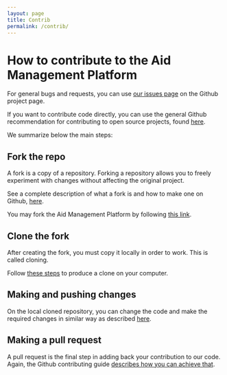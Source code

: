 ```yaml
---
layout: page
title: Contrib
permalink: /contrib/
---
```


# How to contribute to the Aid Management Platform

For general bugs and requests, you can use [our issues page](https://github.com/devgateway/amp/issues) on the Github project page.


If you want to contribute code directly, you can use the general Github recommendation for contributing to open source projects, found [here](https://docs.github.com/en/get-started/quickstart/contributing-to-projects).

We summarize below the main steps:

## Fork the repo

A fork is a copy of a repository. Forking a repository allows you to freely experiment with changes without affecting the original project.

See a complete description of what a fork is and how to make one on Github, [here](https://docs.github.com/en/get-started/quickstart/fork-a-repo).

You may fork the Aid Management Platform by following [this link](https://github.com/devgateway/amp/fork).

## Clone the fork

After creating the fork, you must copy it locally in order to work. This is called cloning. 

Follow [these steps](https://docs.github.com/en/get-started/quickstart/contributing-to-projects#cloning-a-fork) to produce a clone on your computer.

## Making and pushing changes

On the local cloned repository, you can change the code and make the required changes in similar way as described [here](https://docs.github.com/en/get-started/quickstart/contributing-to-projects#making-and-pushing-changes).

## Making a pull request

A pull request is the final step in adding back your contribution to our code. Again, the Github contributing guide
[describes how you can achieve that](https://docs.github.com/en/get-started/quickstart/contributing-to-projects#making-a-pull-request).

